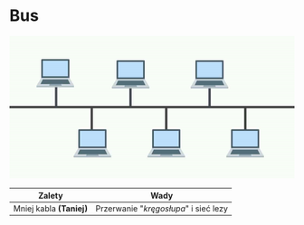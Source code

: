 # Bus

![Bus](../images/topologies/bus.png "Bus")


| Zalety | Wady |
| :----: | :--: |
| Mniej kabla **(Taniej)** | Przerwanie "*kręgosłupa*" i sieć lezy |